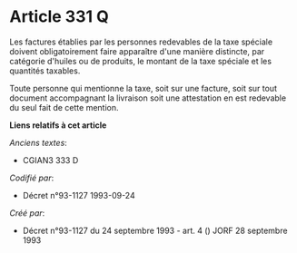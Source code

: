 # Article 331 Q

Les factures établies par les personnes redevables de la taxe spéciale doivent obligatoirement faire apparaître d'une manière
distincte, par catégorie d'huiles ou de produits, le montant de la taxe spéciale et les quantités taxables.

Toute personne qui mentionne la taxe, soit sur une facture, soit sur tout document accompagnant la livraison  soit une
attestation  en est redevable du seul fait de cette mention.

**Liens relatifs à cet article**

_Anciens textes_:

  - CGIAN3 333 D

_Codifié par_:

  - Décret n°93-1127 1993-09-24

_Créé par_:

  - Décret n°93-1127 du 24 septembre 1993 - art. 4 () JORF 28 septembre 1993
